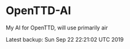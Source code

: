 # OpenTTD-AI
My AI for OpenTTD, will use primarily air

Latest backup: Sun Sep 22 22:21:02 UTC 2019
